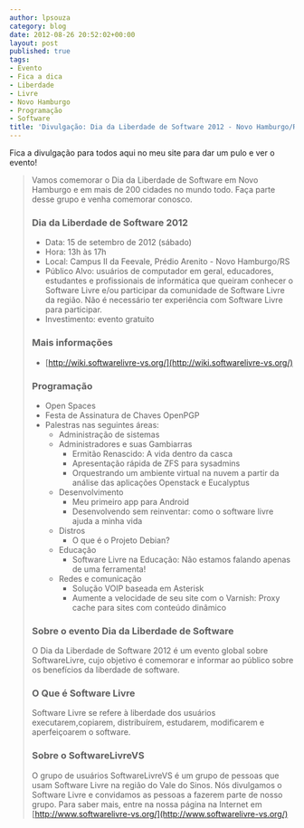 ```yaml
---
author: lpsouza
category: blog
date: 2012-08-26 20:52:02+00:00
layout: post
published: true
tags:
- Evento
- Fica a dica
- Liberdade
- Livre
- Novo Hamburgo
- Programação
- Software
title: 'Divulgação: Dia da Liberdade de Software 2012 - Novo Hamburgo/RS'
---
```


Fica a divulgação para todos aqui no meu site para dar um pulo e ver o evento!

> Vamos comemorar o Dia da Liberdade de Software em Novo Hamburgo e em mais de 200 cidades no mundo todo. Faça parte desse grupo e venha comemorar conosco.
>
>### Dia da Liberdade de Software 2012
>
>* Data: 15 de setembro de 2012 (sábado)
>* Hora: 13h às 17h
>* Local: Campus II da Feevale, Prédio Arenito - Novo Hamburgo/RS
>* Público Alvo: usuários de computador em geral, educadores, estudantes e profissionais de informática que queiram conhecer o Software Livre e/ou participar da comunidade de Software Livre da região. Não é necessário ter experiência com Software Livre para participar.
>* Investimento: evento gratuito
>
>### Mais informações
>
>* [http://wiki.softwarelivre-vs.org/](http://wiki.softwarelivre-vs.org/)
>
>### Programação
>
> * Open Spaces
> * Festa de Assinatura de Chaves OpenPGP
> * Palestras nas seguintes áreas:
>   * Administração de sistemas
>   * Administradores e suas Gambiarras
>     * Ermitão Renascido: A vida dentro da casca
>     * Apresentação rápida de ZFS para sysadmins
>     * Orquestrando um ambiente virtual na nuvem a partir da análise das aplicações Openstack e Eucalyptus
>   * Desenvolvimento
>     * Meu primeiro app para Android
>     * Desenvolvendo sem reinventar: como o software livre ajuda a minha vida
>   * Distros
>     * O que é o Projeto Debian?
>   * Educação
>     * Software Livre na Educação: Não estamos falando apenas de uma ferramenta!
>   * Redes e comunicação
>     * Solução VOIP baseada em Asterisk
>     * Aumente a velocidade de seu site com o Varnish: Proxy cache para sites com conteúdo dinâmico
>
> ### Sobre o evento Dia da Liberdade de Software
>
> O Dia da Liberdade de Software 2012 é um evento global sobre SoftwareLivre, cujo objetivo é comemorar e informar ao público sobre os benefícios da liberdade de software.
>
> ### O Que é Software Livre
>
> Software Livre se refere à liberdade dos usuários executarem,copiarem, distribuírem, estudarem, modificarem e aperfeiçoarem o software.
>
> ### Sobre o SoftwareLivreVS
>
> O grupo de usuários SoftwareLivreVS é um grupo de pessoas que usam Software Livre na região do Vale do Sinos. Nós divulgamos o Software Livre e convidamos as pessoas a fazerem parte de nosso grupo. Para saber mais, entre na nossa página na Internet em [http://www.softwarelivre-vs.org/](http://www.softwarelivre-vs.org/)